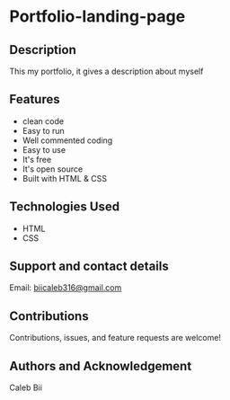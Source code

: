 # Portfolio-landing-page

## Description
This my portfolio, it gives a description about myself

## Features
* clean code
* Easy to run
* Well commented coding
* Easy to use
* It's free
* It's open source
* Built with HTML & CSS

## Technologies Used
* HTML
* CSS

## Support and contact details
Email: biicaleb316@gmail.com
## Contributions
Contributions, issues, and feature requests are welcome!
## Authors and Acknowledgement
Caleb Bii
